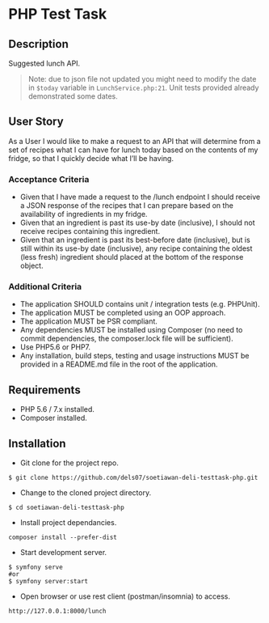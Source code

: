 # PHP Test Task

## Description

Suggested lunch API.

> Note: due to json file not updated you might need to modify the date in `$today` variable in `LunchService.php:21`.
> Unit tests provided already demonstrated some dates.

## User Story

As a User I would like to make a request to an API that will determine from a set of recipes what I can have for lunch today based on the contents of my fridge, so that I quickly decide what I’ll be having.

### Acceptance Criteria

- Given that I have made a request to the /lunch endpoint I should receive a JSON response of the recipes that I can prepare based on the availability of ingredients in my fridge.
- Given that an ingredient is past its use-by date (inclusive), I should not receive recipes containing this ingredient.
- Given that an ingredient is past its best-before date (inclusive), but is still within its use-by date (inclusive), any recipe containing the oldest (less fresh) ingredient should placed at the bottom of the response object.

### Additional Criteria

- The application SHOULD contains unit / integration tests (e.g. PHPUnit).
- The application MUST be completed using an OOP approach.
- The application MUST be PSR compliant.
- Any dependencies MUST be installed using Composer (no need to commit dependencies, the composer.lock file will be sufficient).
- Use PHP5.6 or PHP7.
- Any installation, build steps, testing and usage instructions MUST be provided in a README.md file in the root of the application.

## Requirements

- PHP 5.6 / 7.x installed.
- Composer installed.

## Installation

- Git clone for the project repo.

```
$ git clone https://github.com/dels07/soetiawan-deli-testtask-php.git
```

- Change to the cloned project directory.

```
$ cd soetiawan-deli-testtask-php
```

- Install project dependancies.

```
composer install --prefer-dist
```

- Start development server.

```
$ symfony serve
#or
$ symfony server:start
```

- Open browser or use rest client (postman/insomnia) to access.

```
http://127.0.0.1:8000/lunch
```

